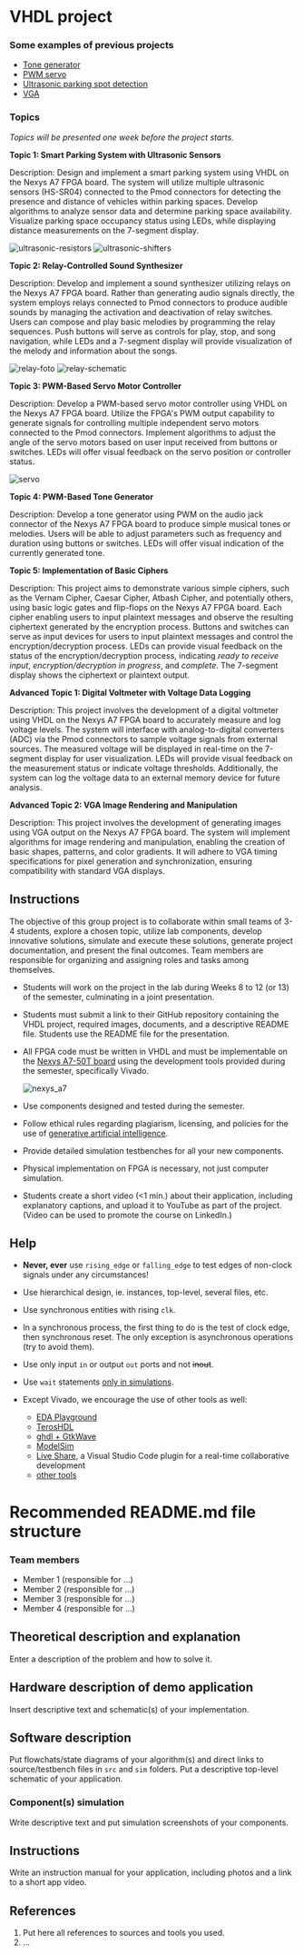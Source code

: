 # VHDL project

### Some examples of previous projects

* [Tone generator](https://github.com/VojtaKudela/BPC-DE1-topic_4/blob/main/README.md)
* [PWM servo](https://github.com/Th0rgrlm/Topic3-PWM-Based-Servo-Motor-Controller/blob/main/README.md)
* [Ultrasonic parking spot detection](https://github.com/247828/BPC-DE1-Project/blob/main/README.md)
* [VGA](https://github.com/deved9/DE1-project)

### Topics

*Topics will be presented one week before the project starts.*

**Topic 1: Smart Parking System with Ultrasonic Sensors**

Description: Design and implement a smart parking system using VHDL on the Nexys A7 FPGA board. The system will utilize multiple ultrasonic sensors (HS-SR04) connected to the Pmod connectors for detecting the presence and distance of vehicles within parking spaces. Develop algorithms to analyze sensor data and determine parking space availability. Visualize parking space occupancy status using LEDs, while displaying distance measurements on the 7-segment display.

![ultrasonic-resistors](images/ultrasonic_resistors.jpg)
![ultrasonic-shifters](images/ultrasonic_level-shifters.jpg)

**Topic 2: Relay-Controlled Sound Synthesizer**

Description: Develop and implement a sound synthesizer utilizing relays on the Nexys A7 FPGA board. Rather than generating audio signals directly, the system employs relays connected to Pmod connectors to produce audible sounds by managing the activation and deactivation of relay switches. Users can compose and play basic melodies by programming the relay sequences. Push buttons will serve as controls for play, stop, and song navigation, while LEDs and a 7-segment display will provide visualization of the melody and information about the songs.

![relay-foto](images/2-channel-relay_description.jpg)
![relay-schematic](images/2-channel-relay_schematic.jpg)

**Topic 3: PWM-Based Servo Motor Controller**

Description: Develop a PWM-based servo motor controller using VHDL on the Nexys A7 FPGA board. Utilize the FPGA's PWM output capability to generate signals for controlling multiple independent servo motors connected to the Pmod connectors. Implement algorithms to adjust the angle of the servo motors based on user input received from buttons or switches. LEDs will offer visual feedback on the servo position or controller status.

![servo](images/servo_power.png)

**Topic 4: PWM-Based Tone Generator**

Description: Develop a tone generator using PWM on the audio jack connector of the Nexys A7 FPGA board to produce simple musical tones or melodies. Users will be able to adjust parameters such as frequency and duration using buttons or switches. LEDs will offer visual indication of the currently generated tone.

**Topic 5: Implementation of Basic Ciphers**

Description: This project aims to demonstrate various simple ciphers, such as the Vernam Cipher, Caesar Cipher, Atbash Cipher, and potentially others, using basic logic gates and flip-flops on the Nexys A7 FPGA board. Each cipher enabling users to input plaintext messages and observe the resulting ciphertext generated by the encryption process. Buttons and switches can serve as input devices for users to input plaintext messages and control the encryption/decryption process. LEDs can provide visual feedback on the status of the encryption/decryption process, indicating *ready to receive input*, *encryption/decryption in progress*, and *complete*. The 7-segment display shows the ciphertext or plaintext output.

**Advanced Topic 1: Digital Voltmeter with Voltage Data Logging**

Description: This project involves the development of a digital voltmeter using VHDL on the Nexys A7 FPGA board to accurately measure and log voltage levels. The system will interface with analog-to-digital converters (ADC) via the Pmod connectors to sample voltage signals from external sources. The measured voltage will be displayed in real-time on the 7-segment display for user visualization. LEDs will provide visual feedback on the measurement status or indicate voltage thresholds. Additionally, the system can log the voltage data to an external memory device for future analysis.

**Advanced Topic 2: VGA Image Rendering and Manipulation**

Description: This project involves the development of generating images using VGA output on the Nexys A7 FPGA board. The system will implement algorithms for image rendering and manipulation, enabling the creation of basic shapes, patterns, and color gradients. It will adhere to VGA timing specifications for pixel generation and synchronization, ensuring compatibility with standard VGA displays.

## Instructions

The objective of this group project is to collaborate within small teams of 3-4 students, explore a chosen topic, utilize lab components, develop innovative solutions, simulate and execute these solutions, generate project documentation, and present the final outcomes. Team members are responsible for organizing and assigning roles and tasks among themselves.

* Students will work on the project in the lab during Weeks 8 to 12 (or 13) of the semester, culminating in a joint presentation.

* Students must submit a link to their GitHub repository containing the VHDL project, required images, documents, and a descriptive README file. Students use the README file for the presentation.

* All FPGA code must be written in VHDL and must be implementable on the [Nexys A7-50T board](https://digilent.com/reference/programmable-logic/nexys-a7/reference-manual) using the development tools provided during the semester, specifically Vivado.

   ![nexys_a7](images/nexys-a7.png)

* Use components designed and tested during the semester.

* Follow ethical rules regarding plagiarism, licensing, and policies for the use of [generative artificial intelligence](https://www.vut.cz/vut/aktuality-f19528/vut-vydalo-zasady-a-doporuceni-k-vyuzivani-generativni-umele-inteligence-d247152).

* Provide detailed simulation testbenches for all your new components.

* Physical implementation on FPGA is necessary, not just computer simulation.

* Students create a short video (<1 min.) about their application, including explanatory captions, and upload it to YouTube as part of the project. (Video can be used to promote the course on LinkedIn.)

## Help

* **Never, ever** use `rising_edge` or `falling_edge` to test edges of non-clock signals under any circumstances!

* Use hierarchical design, ie. instances, top-level, several files, etc.

* Use synchronous entities with rising `clk`.

* In a synchronous process, the first thing to do is the test of clock edge, then synchronous reset. The only exception is asynchronous operations (try to avoid them).

* Use only input `in` or output `out` ports and not ~~inout~~.

* Use `wait` statements [only in simulations](https://www.vhdl-online.de/courses/system_design/vhdl_language_and_syntax/sequential_statements/wait_statement).

* Except Vivado, we encourage the use of other tools as well:
   * [EDA Playground](https://www.edaplayground.com/)
   * [TerosHDL](https://github.com/tomas-fryza/vhdl-course/wiki/How-to-install-TerosHDL-on-Windows-and-Linux)
   * [ghdl + GtkWave](https://github.com/tomas-fryza/vhdl-course/wiki/How-to-install-ghdl-on-Windows-and-Linux)
   * [ModelSim](https://www.intel.com/content/www/us/en/software-kit/750666/modelsim-intel-fpgas-standard-edition-software-version-20-1-1.html)
   * [Live Share](https://code.visualstudio.com/learn/collaboration/live-share), a Visual Studio Code plugin for a real-time collaborative development
   * [other tools](https://github.com/tomas-fryza/vhdl-course/wiki)

# Recommended README.md file structure

### Team members

* Member 1 (responsible for ...)
* Member 2 (responsible for ...)
* Member 3 (responsible for ...)
* Member 4 (responsible for ...)

## Theoretical description and explanation

Enter a description of the problem and how to solve it.

## Hardware description of demo application

Insert descriptive text and schematic(s) of your implementation.

## Software description

Put flowchats/state diagrams of your algorithm(s) and direct links to source/testbench files in `src` and `sim` folders. Put a descriptive top-level schematic of your application.

### Component(s) simulation

Write descriptive text and put simulation screenshots of your components.

## Instructions

Write an instruction manual for your application, including photos and a link to a short app video.

## References

1. Put here all references to sources and tools you used.
2. ...

